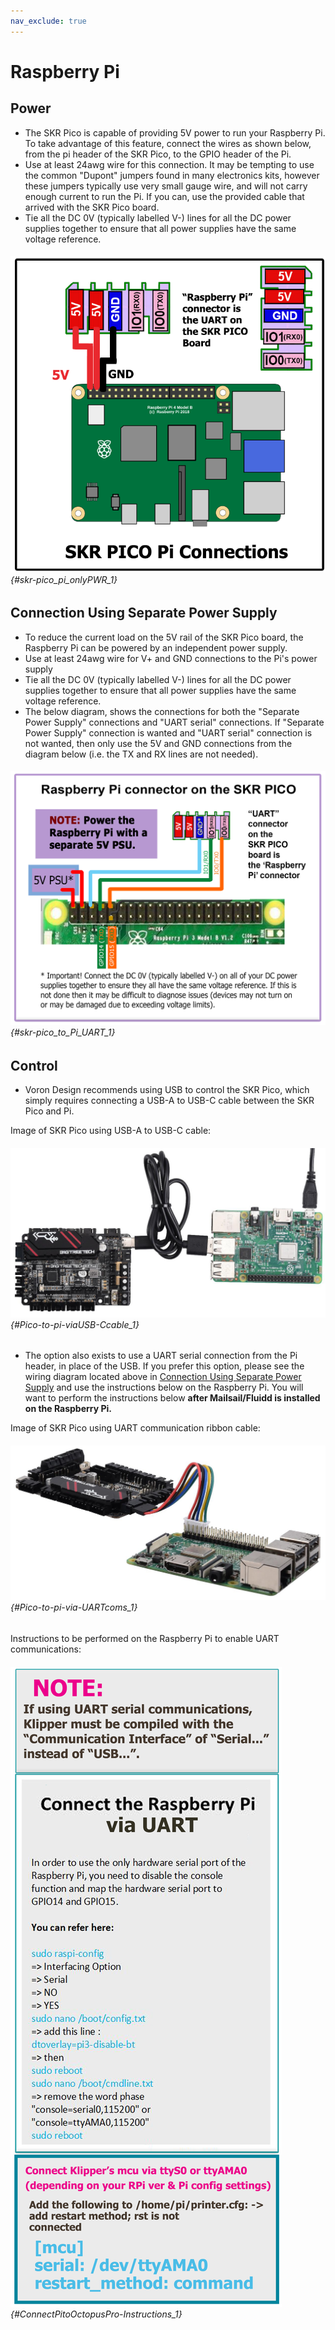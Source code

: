 ```yaml
---
nav_exclude: true
---
```

# Raspberry Pi

## Power
* The SKR Pico is capable of providing 5V power to run your Raspberry Pi.  To take advantage of this feature, connect the wires as shown below, from the pi header of the SKR Pico, to the GPIO header of the Pi.
* Use at least 24awg wire for this connection.  It may be tempting to use the common "Dupont" jumpers found in many electronics kits, however these jumpers typically use very small gauge wire, and will not carry enough current to run the Pi.  If you can, use the provided cable that arrived with the SKR Pico board.
* Tie all the DC 0V (typically labelled V-) lines for all the DC power supplies together to ensure that all power supplies have the same voltage reference.

###### ![](./images/skr-pico_pi_onlyPWR.png) {#skr-pico_pi_onlyPWR_1}

## Connection Using Separate Power Supply
* To reduce the current load on the 5V rail of the SKR Pico board, the Raspberry Pi can be powered by an independent power supply.
* Use at least 24awg wire for V+ and GND connections to the Pi's power supply
* Tie all the DC 0V (typically labelled V-) lines for all the DC power supplies together to ensure that all power supplies have the same voltage reference.
* The below diagram, shows the connections for both the "Separate Power Supply" connections and "UART serial" connections.  If "Separate Power Supply" connection is wanted and "UART serial" connection is not wanted, then only use the 5V and GND connections from the diagram below (i.e. the TX and RX lines are not needed).

###### ![](./images/skr-pico_to_Pi_UART.png) {#skr-pico_to_Pi_UART_1}

## Control

* Voron Design recommends using USB to control the SKR Pico, which simply requires connecting a USB-A to USB-C cable between the SKR Pico and Pi.

Image of SKR Pico using USB-A to USB-C cable:
###### ![](./images/Pico-to-pi-viaUSB-Ccable.jpg) {#Pico-to-pi-viaUSB-Ccable_1}

* The option also exists to use a UART serial connection from the Pi header, in place of the USB.  If you prefer this option, please see the wiring diagram located above in [Connection Using Separate Power Supply](#connection-using-separate-power-supply) and use the instructions below on the Raspberry Pi.  You will want to perform the instructions below **after Mailsail/Fluidd is installed on the Raspberry Pi.**

Image of SKR Pico using UART communication ribbon cable:
###### ![](./images/Pico-to-pi-via-UARTcoms.jpg) {#Pico-to-pi-via-UARTcoms_1}

Instructions to be performed on the Raspberry Pi to enable UART communications:
###### ![](./images/ConnectPitoMCU-Instructions.png) {#ConnectPitoOctopusPro-Instructions_1}
